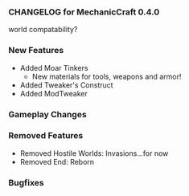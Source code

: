 ### CHANGELOG for MechanicCraft 0.4.0

world compatability?

### New Features

- Added Moar Tinkers
  - New materials for tools, weapons and armor!
- Added Tweaker's Construct
- Added ModTweaker


### Gameplay Changes

### Removed Features

- Removed Hostile Worlds: Invasions...for now
- Removed End: Reborn

### Bugfixes
